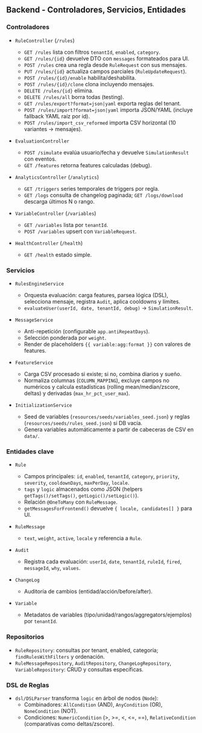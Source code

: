 ## Backend - Controladores, Servicios, Entidades

### Controladores

- `RuleController` (`/rules`)
  - `GET /rules` lista con filtros `tenantId`, `enabled`, `category`.
  - `GET /rules/{id}` devuelve DTO con `messages` formateados para UI.
  - `POST /rules` crea una regla desde `RuleRequest` con sus mensajes.
  - `PUT /rules/{id}` actualiza campos parciales (`RuleUpdateRequest`).
  - `POST /rules/{id}/enable` habilita/deshabilita.
  - `POST /rules/{id}/clone` clona incluyendo mensajes.
  - `DELETE /rules/{id}` elimina.
  - `DELETE /rules/all` borra todas (testing).
  - `GET /rules/export?format=json|yaml` exporta reglas del tenant.
  - `POST /rules/import?format=json|yaml` importa JSON/YAML (incluye fallback YAML raíz por id).
  - `POST /rules/import_csv_reformed` importa CSV horizontal (10 variantes -> mensajes).

- `EvaluationController`
  - `POST /simulate` evalúa usuario/fecha y devuelve `SimulationResult` con eventos.
  - `GET /features` retorna features calculadas (debug).

- `AnalyticsController` (`/analytics`)
  - `GET /triggers` series temporales de triggers por regla.
  - `GET /logs` consulta de changelog paginada; `GET /logs/download` descarga últimos N o rango.

- `VariableController` (`/variables`)
  - `GET /variables` lista por `tenantId`.
  - `POST /variables` upsert con `VariableRequest`.

- `HealthController` (`/health`)
  - `GET /health` estado simple.

### Servicios

- `RulesEngineService`
  - Orquesta evaluación: carga features, parsea lógica (DSL), selecciona mensaje, registra `Audit`, aplica cooldowns y límites.
  - `evaluateUser(userId, date, tenantId, debug)` → `SimulationResult`.

- `MessageService`
  - Anti-repetición (configurable `app.antiRepeatDays`).
  - Selección ponderada por `weight`.
  - Render de placeholders `{{ variable:agg:format }}` con valores de features.

- `FeatureService`
  - Carga CSV procesado si existe; si no, combina diarios y sueño.
  - Normaliza columnas (`COLUMN_MAPPING`), excluye campos no numéricos y calcula estadísticas (rolling mean/median/zscore, deltas) y derivadas (`max_hr_pct_user_max`).

- `InitializationService`
  - Seed de variables (`resources/seeds/variables_seed.json`) y reglas (`resources/seeds/rules_seed.json`) si DB vacía.
  - Genera variables automáticamente a partir de cabeceras de CSV en `data/`.

### Entidades clave

- `Rule`
  - Campos principales: `id`, `enabled`, `tenantId`, `category`, `priority`, `severity`, `cooldownDays`, `maxPerDay`, `locale`.
  - `tags` y `logic` almacenados como JSON (helpers `getTags()/setTags()`, `getLogic()/setLogic()`).
  - Relación `@OneToMany` con `RuleMessage`.
  - `getMessagesForFrontend()` devuelve `{ locale, candidates[] }` para UI.

- `RuleMessage`
  - `text`, `weight`, `active`, `locale` y referencia a `Rule`.

- `Audit`
  - Registra cada evaluación: `userId`, `date`, `tenantId`, `ruleId`, `fired`, `messageId`, `why`, `values`.

- `ChangeLog`
  - Auditoría de cambios (entidad/acción/before/after).

- `Variable`
  - Metadatos de variables (tipo/unidad/rangos/aggregators/ejemplos) por `tenantId`.

### Repositorios

- `RuleRepository`: consultas por tenant, enabled, categoría; `findRulesWithFilters` y ordenación.
- `RuleMessageRepository`, `AuditRepository`, `ChangeLogRepository`, `VariableRepository`: CRUD y consultas específicas.

### DSL de Reglas

- `dsl/DSLParser` transforma `logic` en árbol de nodos (`Node`):
  - Combinadores: `AllCondition` (AND), `AnyCondition` (OR), `NoneCondition` (NOT).
  - Condiciones: `NumericCondition` (>, >=, <, <=, ==), `RelativeCondition` (comparativas como deltas/zscore).


